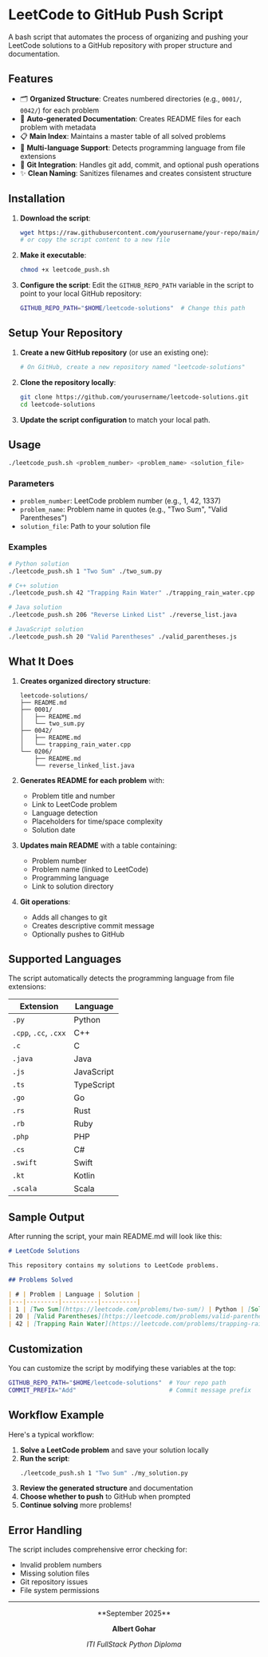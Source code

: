 # LeetCode to GitHub Push Script

A bash script that automates the process of organizing and pushing your LeetCode solutions to a GitHub repository with proper structure and documentation.

## Features

- 🗂️ **Organized Structure**: Creates numbered directories (e.g., `0001/`, `0042/`) for each problem
- 📝 **Auto-generated Documentation**: Creates README files for each problem with metadata
- 📋 **Main Index**: Maintains a master table of all solved problems
- 🔧 **Multi-language Support**: Detects programming language from file extensions
- 🚀 **Git Integration**: Handles git add, commit, and optional push operations
- ✨ **Clean Naming**: Sanitizes filenames and creates consistent structure

## Installation

1. **Download the script**:
   ```bash
   wget https://raw.githubusercontent.com/yourusername/your-repo/main/leetcode_push.sh
   # or copy the script content to a new file
   ```

2. **Make it executable**:
   ```bash
   chmod +x leetcode_push.sh
   ```

3. **Configure the script**:
   Edit the `GITHUB_REPO_PATH` variable in the script to point to your local GitHub repository:
   ```bash
   GITHUB_REPO_PATH="$HOME/leetcode-solutions"  # Change this path
   ```

## Setup Your Repository

1. **Create a new GitHub repository** (or use an existing one):
   ```bash
   # On GitHub, create a new repository named "leetcode-solutions"
   ```

2. **Clone the repository locally**:
   ```bash
   git clone https://github.com/yourusername/leetcode-solutions.git
   cd leetcode-solutions
   ```

3. **Update the script configuration** to match your local path.

## Usage

```bash
./leetcode_push.sh <problem_number> <problem_name> <solution_file>
```

### Parameters

- `problem_number`: LeetCode problem number (e.g., 1, 42, 1337)
- `problem_name`: Problem name in quotes (e.g., "Two Sum", "Valid Parentheses")
- `solution_file`: Path to your solution file

### Examples

```bash
# Python solution
./leetcode_push.sh 1 "Two Sum" ./two_sum.py

# C++ solution
./leetcode_push.sh 42 "Trapping Rain Water" ./trapping_rain_water.cpp

# Java solution
./leetcode_push.sh 206 "Reverse Linked List" ./reverse_list.java

# JavaScript solution
./leetcode_push.sh 20 "Valid Parentheses" ./valid_parentheses.js
```

## What It Does

1. **Creates organized directory structure**:
   ```
   leetcode-solutions/
   ├── README.md
   ├── 0001/
   │   ├── README.md
   │   └── two_sum.py
   ├── 0042/
   │   ├── README.md
   │   └── trapping_rain_water.cpp
   └── 0206/
       ├── README.md
       └── reverse_linked_list.java
   ```

2. **Generates README for each problem** with:
   - Problem title and number
   - Link to LeetCode problem
   - Language detection
   - Placeholders for time/space complexity
   - Solution date

3. **Updates main README** with a table containing:
   - Problem number
   - Problem name (linked to LeetCode)
   - Programming language
   - Link to solution directory

4. **Git operations**:
   - Adds all changes to git
   - Creates descriptive commit message
   - Optionally pushes to GitHub

## Supported Languages

The script automatically detects the programming language from file extensions:

| Extension | Language |
|-----------|----------|
| `.py` | Python |
| `.cpp`, `.cc`, `.cxx` | C++ |
| `.c` | C |
| `.java` | Java |
| `.js` | JavaScript |
| `.ts` | TypeScript |
| `.go` | Go |
| `.rs` | Rust |
| `.rb` | Ruby |
| `.php` | PHP |
| `.cs` | C# |
| `.swift` | Swift |
| `.kt` | Kotlin |
| `.scala` | Scala |

## Sample Output

After running the script, your main README.md will look like this:

```markdown
# LeetCode Solutions

This repository contains my solutions to LeetCode problems.

## Problems Solved

| # | Problem | Language | Solution |
|---|---------|----------|----------|
| 1 | [Two Sum](https://leetcode.com/problems/two-sum/) | Python | [Solution](./0001/) |
| 20 | [Valid Parentheses](https://leetcode.com/problems/valid-parentheses/) | JavaScript | [Solution](./0020/) |
| 42 | [Trapping Rain Water](https://leetcode.com/problems/trapping-rain-water/) | C++ | [Solution](./0042/) |
```

## Customization

You can customize the script by modifying these variables at the top:

```bash
GITHUB_REPO_PATH="$HOME/leetcode-solutions"  # Your repo path
COMMIT_PREFIX="Add"                          # Commit message prefix
```

## Workflow Example

Here's a typical workflow:

1. **Solve a LeetCode problem** and save your solution locally
2. **Run the script**:
   ```bash
   ./leetcode_push.sh 1 "Two Sum" ./my_solution.py
   ```
3. **Review the generated structure** and documentation
4. **Choose whether to push** to GitHub when prompted
5. **Continue solving** more problems!

## Error Handling

The script includes comprehensive error checking for:
- Invalid problem numbers
- Missing solution files
- Git repository issues
- File system permissions

---

<div align="center">
  **September 2025**
  
  **Albert Gohar**
  
  *ITI FullStack Python Diploma*
</div>
